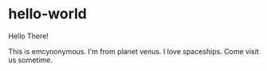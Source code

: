 # hello-world
Hello There!

This is emcynonymous. I'm from planet venus. I love spaceships. Come visit us sometime.
